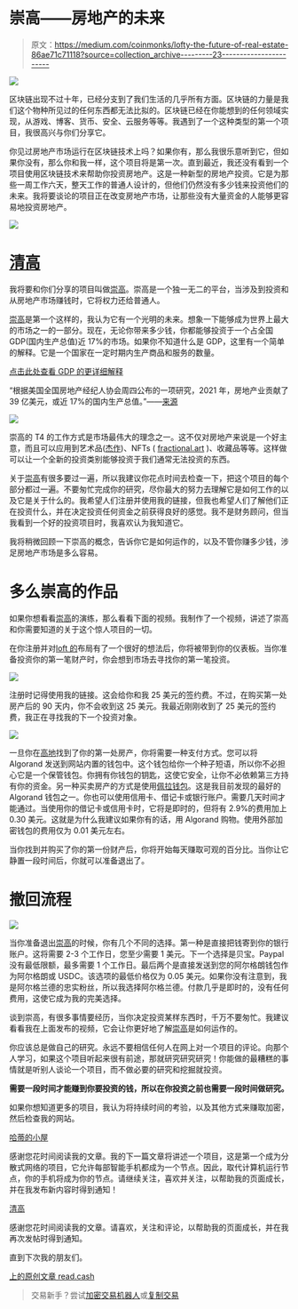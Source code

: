 # 崇高——房地产的未来

> 原文：<https://medium.com/coinmonks/lofty-the-future-of-real-estate-86ae71c71118?source=collection_archive---------23----------------------->

![](img/a37e0f0acd4b492040e2b6c01d2e1783.png)

区块链出现不过十年，已经分支到了我们生活的几乎所有方面。区块链的力量是我们这个物种所见过的任何东西都无法比拟的。区块链已经在你能想到的任何领域实现，从游戏、博客、货币、安全、云服务等等。我遇到了一个这种类型的第一个项目，我很高兴与你们分享它。

你见过房地产市场运行在区块链技术上吗？如果你有，那么我很乐意听到它，但如果你没有，那么你和我一样，这个项目将是第一次。直到最近，我还没有看到一个项目使用区块链技术来帮助你投资房地产。这是一种新型的房地产投资。它是为那些一周工作六天，整天工作的普通人设计的，但他们仍然没有多少钱来投资他们的未来。我将要谈论的项目正在改变房地产市场，让那些没有大量资金的人能够更容易地投资房地产。

![](img/7e5312760eac5257b0bb40362ecf2c56.png)

# [清高](https://www.lofty.ai/refer?utm_source=growsurf&utm_medium=referrals&utm_campaign=referral-program&grsf=0143ph)

我将要和你们分享的项目叫做[崇高](https://www.lofty.ai/refer?utm_source=growsurf&utm_medium=referrals&utm_campaign=referral-program&grsf=0143ph)。崇高是一个独一无二的平台，当涉及到投资和从房地产市场赚钱时，它将权力还给普通人。

[崇高](https://www.lofty.ai/refer?utm_source=growsurf&utm_medium=referrals&utm_campaign=referral-program&grsf=0143ph)是第一个这样的，我认为它有一个光明的未来。想象一下能够成为世界上最大的市场之一的一部分。现在，无论你带来多少钱，你都能够投资于一个占全国 GDP(国内生产总值)近 17%的市场。如果你不知道什么是 GDP，这里有一个简单的解释。它是一个国家在一定时期内生产商品和服务的数量。

[点击此处查看 GDP 的更详细解释](https://data.oecd.org/gdp/gross-domestic-product-gdp.htm#:~:text=Gross%20domestic%20product%20(GDP)%20is,and%20services%20(less%20imports).)

“根据美国全国房地产经纪人协会周四公布的一项研究，2021 年，房地产业贡献了 39 亿美元，或近 17%的国内生产总值。”——[来源](https://www.realtrends.com/articles/real-estate-industry-accounted-for-16-9-of-gdp-in-2021/#:~:text=The%20real%20estate%20industry%20was,Association%20of%20Realtors%20on%20Thursday.)

![](img/91929a2438e72de2945b9fbbaba3d97a.png)

崇高的 T4 的工作方式是市场最伟大的理念之一。这不仅对房地产来说是一个好主意，而且可以应用到艺术品([杰作](https://www.masterworks.com/))、NFTs ( [fractional.art](https://fractional.art/) )、收藏品等等。这样做可以让一个全新的投资类别能够投资于我们通常无法投资的东西。

关于[崇高](https://www.lofty.ai/refer?utm_source=growsurf&utm_medium=referrals&utm_campaign=referral-program&grsf=0143ph)有很多要过一遍，所以我建议你花点时间去检查一下，把这个项目的每个部分都过一遍。不要匆忙完成你的研究，尽你最大的努力去理解它是如何工作的以及它是关于什么的。我希望人们注册并使用我的链接，但我也希望人们了解他们正在投资什么，并在决定投资任何资金之前获得良好的感觉。我不是财务顾问，但当我看到一个好的投资项目时，我喜欢认为我知道它。

我将稍微回顾一下崇高的概念，告诉你它是如何运作的，以及不管你赚多少钱，涉足房地产市场是多么容易。

# 多么崇高的作品

如果你想看看[崇高](https://www.lofty.ai/refer?utm_source=growsurf&utm_medium=referrals&utm_campaign=referral-program&grsf=0143ph)的演练，那么看看下面的视频。我制作了一个视频，讲述了崇高和你需要知道的关于这个惊人项目的一切。

在你注册并对[loft 的](https://www.lofty.ai/refer?utm_source=growsurf&utm_medium=referrals&utm_campaign=referral-program&grsf=0143ph)布局有了一个很好的想法后，你将被带到你的仪表板。当你准备投资你的第一笔财产时，你会想到市场去寻找你的第一笔投资。

![](img/507d595375835925b39cb90aecdeafe4.png)

注册时记得使用我的链接。这会给你和我 25 美元的签约费。不过，在购买第一处房产后的 90 天内，你不会收到这 25 美元。我最近刚刚收到了 25 美元的签约费，我正在寻找我的下一个投资对象。

![](img/89b2e419987610e8ac2540238b77465a.png)

一旦你在[高地](https://www.lofty.ai/refer?utm_source=growsurf&utm_medium=referrals&utm_campaign=referral-program&grsf=0143ph)找到了你的第一处房产，你将需要一种支付方式。您可以将 Algorand 发送到网站内置的钱包中。这个钱包给你一个种子短语，所以你不必担心它是一个保管钱包。你拥有你钱包的钥匙，这使它安全，让你不必依赖第三方持有你的资金。另一种买卖房产的方式是使用[佩拉钱包](https://perawallet.app/?gclid=Cj0KCQjwwfiaBhC7ARIsAGvcPe4CSeDka4P__Qd93p1-_gCqN2TJU42jtoS4vXnu2YAFwkOdzoswsskaAvoyEALw_wcB)。这是我目前发现的最好的 Algorand 钱包之一。你也可以使用信用卡、借记卡或银行账户。需要几天时间才能通过。当使用你的借记卡或信用卡时，它将是即时的，但将有 2.9%的费用加上 0.30 美元。这就是为什么我建议如果你有的话，用 Algorand 购物。使用外部加密钱包的费用仅为 0.01 美元左右。

当你找到并购买了你的第一份财产后，你将开始每天赚取可观的百分比。当你让它静置一段时间后，你就可以准备退出了。

# 撤回流程

![](img/f0133754bbe211284b4e92dd23d8a9ba.png)

当你准备退出[崇高](https://www.lofty.ai/refer?utm_source=growsurf&utm_medium=referrals&utm_campaign=referral-program&grsf=0143ph)的时候，你有几个不同的选择。第一种是直接把钱寄到你的银行账户。这将需要 2-3 个工作日，您至少需要 1 美元。下一个选择是贝宝。Paypal 没有最低限额，最多需要 1 个工作日。最后两个是直接发送到您的阿尔格朗钱包作为阿尔格朗或 USDC。该选项的最低价格仅为 0.05 美元。如果你没有注意到，我是阿尔格兰德的忠实粉丝，所以我选择阿尔格兰德。付款几乎是即时的，没有任何费用，这使它成为我的完美选择。

谈到崇高，有很多事情要经历，当你决定投资某样东西时，千万不要匆忙。我建议看看我在上面发布的视频，它会让你更好地了解[崇高](https://www.lofty.ai/refer?utm_source=growsurf&utm_medium=referrals&utm_campaign=referral-program&grsf=0143ph)是如何运作的。

你应该总是做自己的研究。永远不要相信任何人在网上对一个项目的评论。向那个人学习，如果这个项目听起来很有前途，那就研究研究研究！你能做的最糟糕的事情就是听别人谈论一个项目，而不做必要的研究和挖掘就投资。

**需要一段时间才能赚到你要投资的钱，所以在你投资之前也需要一段时间做研究。**

如果你想知道更多的项目，我认为将持续时间的考验，以及其他方式来赚取加密，然后检查我的网站。

[哈蒂的小屋](https://www.hattysshack.org/)

感谢您花时间阅读我的文章。我的下一篇文章将讲述一个项目，这是第一个成为分散式网络的项目，它允许每部智能手机都成为一个节点。因此，取代计算机运行节点，你的手机将成为你的节点。请继续关注，喜欢并关注，以帮助我的页面成长，并在我发布新内容时得到通知！

[清高](https://www.lofty.ai/refer?utm_source=growsurf&utm_medium=referrals&utm_campaign=referral-program&grsf=0143ph)

感谢您花时间阅读我的文章。请喜欢，关注和评论，以帮助我的页面成长，并在我再次发帖时得到通知。

直到下次我的朋友们。

[上的原创文章 read.cash](https://read.cash/@HattyHats/lofty-the-future-of-real-estate-9a83581d)

> 交易新手？尝试[加密交易机器人](/coinmonks/crypto-trading-bot-c2ffce8acb2a)或[复制交易](/coinmonks/top-10-crypto-copy-trading-platforms-for-beginners-d0c37c7d698c)